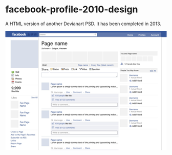 # facebook-profile-2010-design
A HTML version of another Devianart PSD. It has been completed in 2013.

![Screenshot](./img/fb-design-2010.jpg)
